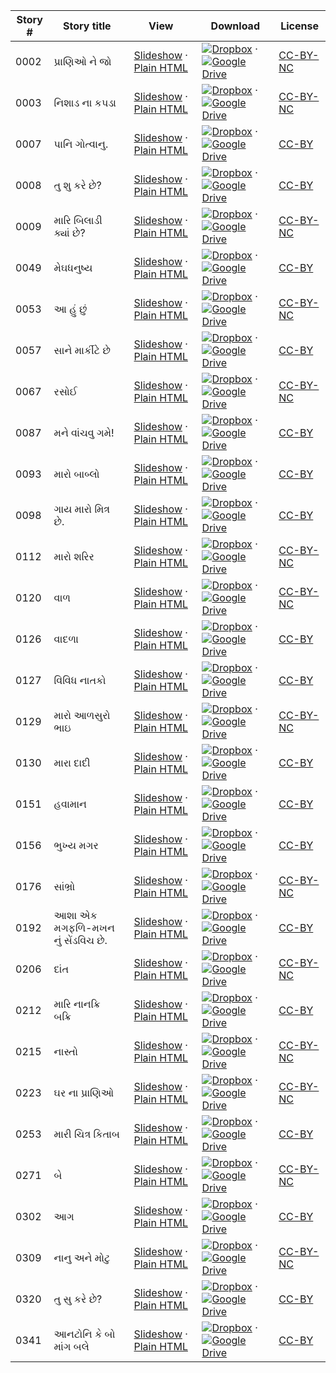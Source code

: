 Story # | Story title | View | Download | License
-------- | -----------  |:-------:| ---------------- | -------
0002 | પ્રાણિઓ ને જો | <a href="https://global-asp.github.io/stories/gu/0002_પ્રાણિઓ-ને-જો_slides.html" target="_blank">Slideshow</a> · [Plain HTML](https://global-asp.github.io/stories/gu/0002_પ્રાણિઓ-ને-જો.html) | [![Dropbox](https://cloud.githubusercontent.com/assets/9295750/10150606/3f5ae2dc-65f5-11e5-8f63-841c51cc1cde.png "Dropbox")](https://www.dropbox.com/s/mkjvoww0h3zotvc/gu.zip) · [![Google Drive](https://cloud.githubusercontent.com/assets/9295750/9473522/1d6fdde4-4b10-11e5-98f5-aa6c6b04a08e.png "Google Drive")](https://drive.google.com/open?id=0B59ZADK9EsbsSVhWRWVwdUdpaEE) | [CC-BY-NC](http://creativecommons.org/licenses/by-nc/3.0/)
0003 | નિશાડ ના કપડા | <a href="https://global-asp.github.io/stories/gu/0003_નિશાડ-ના-કપડા_slides.html" target="_blank">Slideshow</a> · [Plain HTML](https://global-asp.github.io/stories/gu/0003_નિશાડ-ના-કપડા.html) | [![Dropbox](https://cloud.githubusercontent.com/assets/9295750/10150606/3f5ae2dc-65f5-11e5-8f63-841c51cc1cde.png "Dropbox")](https://www.dropbox.com/s/mkjvoww0h3zotvc/gu.zip) · [![Google Drive](https://cloud.githubusercontent.com/assets/9295750/9473522/1d6fdde4-4b10-11e5-98f5-aa6c6b04a08e.png "Google Drive")](https://drive.google.com/open?id=0B59ZADK9EsbsSVhWRWVwdUdpaEE) | [CC-BY-NC](http://creativecommons.org/licenses/by-nc/3.0/)
0007 | પાનિ ગોત્વાનુ. | <a href="https://global-asp.github.io/stories/gu/0007_પાનિ-ગોત્વાનુ_slides.html" target="_blank">Slideshow</a> · [Plain HTML](https://global-asp.github.io/stories/gu/0007_પાનિ-ગોત્વાનુ.html) | [![Dropbox](https://cloud.githubusercontent.com/assets/9295750/10150606/3f5ae2dc-65f5-11e5-8f63-841c51cc1cde.png "Dropbox")](https://www.dropbox.com/s/mkjvoww0h3zotvc/gu.zip) · [![Google Drive](https://cloud.githubusercontent.com/assets/9295750/9473522/1d6fdde4-4b10-11e5-98f5-aa6c6b04a08e.png "Google Drive")](https://drive.google.com/open?id=0B59ZADK9EsbsSVhWRWVwdUdpaEE) | [CC-BY](https://creativecommons.org/licenses/by/3.0/)
0008 | તુ શુ કરે છે? | <a href="https://global-asp.github.io/stories/gu/0008_તુ-શુ-કરે-છે_slides.html" target="_blank">Slideshow</a> · [Plain HTML](https://global-asp.github.io/stories/gu/0008_તુ-શુ-કરે-છે.html) | [![Dropbox](https://cloud.githubusercontent.com/assets/9295750/10150606/3f5ae2dc-65f5-11e5-8f63-841c51cc1cde.png "Dropbox")](https://www.dropbox.com/s/mkjvoww0h3zotvc/gu.zip) · [![Google Drive](https://cloud.githubusercontent.com/assets/9295750/9473522/1d6fdde4-4b10-11e5-98f5-aa6c6b04a08e.png "Google Drive")](https://drive.google.com/open?id=0B59ZADK9EsbsSVhWRWVwdUdpaEE) | [CC-BY](https://creativecommons.org/licenses/by/3.0/)
0009 | મારિ બિલાડી ક્યાં છે? | <a href="https://global-asp.github.io/stories/gu/0009_મારિ-બિલાડી-ક્યાં-છે_slides.html" target="_blank">Slideshow</a> · [Plain HTML](https://global-asp.github.io/stories/gu/0009_મારિ-બિલાડી-ક્યાં-છે.html) | [![Dropbox](https://cloud.githubusercontent.com/assets/9295750/10150606/3f5ae2dc-65f5-11e5-8f63-841c51cc1cde.png "Dropbox")](https://www.dropbox.com/s/mkjvoww0h3zotvc/gu.zip) · [![Google Drive](https://cloud.githubusercontent.com/assets/9295750/9473522/1d6fdde4-4b10-11e5-98f5-aa6c6b04a08e.png "Google Drive")](https://drive.google.com/open?id=0B59ZADK9EsbsSVhWRWVwdUdpaEE) | [CC-BY-NC](http://creativecommons.org/licenses/by-nc/3.0/)
0049 | મેઘધનુષ્ય | <a href="https://global-asp.github.io/stories/gu/0049_મેઘધનુષ્ય_slides.html" target="_blank">Slideshow</a> · [Plain HTML](https://global-asp.github.io/stories/gu/0049_મેઘધનુષ્ય.html) | [![Dropbox](https://cloud.githubusercontent.com/assets/9295750/10150606/3f5ae2dc-65f5-11e5-8f63-841c51cc1cde.png "Dropbox")](https://www.dropbox.com/s/mkjvoww0h3zotvc/gu.zip) · [![Google Drive](https://cloud.githubusercontent.com/assets/9295750/9473522/1d6fdde4-4b10-11e5-98f5-aa6c6b04a08e.png "Google Drive")](https://drive.google.com/open?id=0B59ZADK9EsbsSVhWRWVwdUdpaEE) | [CC-BY](https://creativecommons.org/licenses/by/3.0/)
0053 | આ હું છું | <a href="https://global-asp.github.io/stories/gu/0053_આ-હું-છું_slides.html" target="_blank">Slideshow</a> · [Plain HTML](https://global-asp.github.io/stories/gu/0053_આ-હું-છું.html) | [![Dropbox](https://cloud.githubusercontent.com/assets/9295750/10150606/3f5ae2dc-65f5-11e5-8f63-841c51cc1cde.png "Dropbox")](https://www.dropbox.com/s/mkjvoww0h3zotvc/gu.zip) · [![Google Drive](https://cloud.githubusercontent.com/assets/9295750/9473522/1d6fdde4-4b10-11e5-98f5-aa6c6b04a08e.png "Google Drive")](https://drive.google.com/open?id=0B59ZADK9EsbsSVhWRWVwdUdpaEE) | [CC-BY-NC](http://creativecommons.org/licenses/by-nc/3.0/)
0057 | સાને માર્કીટે છે | <a href="https://global-asp.github.io/stories/gu/0057_-સાને-માર્કીટે-છે_slides.html" target="_blank">Slideshow</a> · [Plain HTML](https://global-asp.github.io/stories/gu/0057_-સાને-માર્કીટે-છે.html) | [![Dropbox](https://cloud.githubusercontent.com/assets/9295750/10150606/3f5ae2dc-65f5-11e5-8f63-841c51cc1cde.png "Dropbox")](https://www.dropbox.com/s/mkjvoww0h3zotvc/gu.zip) · [![Google Drive](https://cloud.githubusercontent.com/assets/9295750/9473522/1d6fdde4-4b10-11e5-98f5-aa6c6b04a08e.png "Google Drive")](https://drive.google.com/open?id=0B59ZADK9EsbsSVhWRWVwdUdpaEE) | [CC-BY](https://creativecommons.org/licenses/by/3.0/)
0067 | રસોઈ | <a href="https://global-asp.github.io/stories/gu/0067_રસોઈ_slides.html" target="_blank">Slideshow</a> · [Plain HTML](https://global-asp.github.io/stories/gu/0067_રસોઈ.html) | [![Dropbox](https://cloud.githubusercontent.com/assets/9295750/10150606/3f5ae2dc-65f5-11e5-8f63-841c51cc1cde.png "Dropbox")](https://www.dropbox.com/s/mkjvoww0h3zotvc/gu.zip) · [![Google Drive](https://cloud.githubusercontent.com/assets/9295750/9473522/1d6fdde4-4b10-11e5-98f5-aa6c6b04a08e.png "Google Drive")](https://drive.google.com/open?id=0B59ZADK9EsbsSVhWRWVwdUdpaEE) | [CC-BY-NC](http://creativecommons.org/licenses/by-nc/3.0/)
0087 | મને વાંચવુ ગમે! | <a href="https://global-asp.github.io/stories/gu/0087_મને-વાંચવુ-ગમે_slides.html" target="_blank">Slideshow</a> · [Plain HTML](https://global-asp.github.io/stories/gu/0087_મને-વાંચવુ-ગમે.html) | [![Dropbox](https://cloud.githubusercontent.com/assets/9295750/10150606/3f5ae2dc-65f5-11e5-8f63-841c51cc1cde.png "Dropbox")](https://www.dropbox.com/s/mkjvoww0h3zotvc/gu.zip) · [![Google Drive](https://cloud.githubusercontent.com/assets/9295750/9473522/1d6fdde4-4b10-11e5-98f5-aa6c6b04a08e.png "Google Drive")](https://drive.google.com/open?id=0B59ZADK9EsbsSVhWRWVwdUdpaEE) | [CC-BY](https://creativecommons.org/licenses/by/3.0/)
0093 | મારો બાબ્લો | <a href="https://global-asp.github.io/stories/gu/0093_મારો-બાબ્લો_slides.html" target="_blank">Slideshow</a> · [Plain HTML](https://global-asp.github.io/stories/gu/0093_મારો-બાબ્લો.html) | [![Dropbox](https://cloud.githubusercontent.com/assets/9295750/10150606/3f5ae2dc-65f5-11e5-8f63-841c51cc1cde.png "Dropbox")](https://www.dropbox.com/s/mkjvoww0h3zotvc/gu.zip) · [![Google Drive](https://cloud.githubusercontent.com/assets/9295750/9473522/1d6fdde4-4b10-11e5-98f5-aa6c6b04a08e.png "Google Drive")](https://drive.google.com/open?id=0B59ZADK9EsbsSVhWRWVwdUdpaEE) | [CC-BY](https://creativecommons.org/licenses/by/3.0/)
0098 | ગાય મારો મિત્ર છે. | <a href="https://global-asp.github.io/stories/gu/0098_ગાય-મારો-મિત્ર-છે_slides.html" target="_blank">Slideshow</a> · [Plain HTML](https://global-asp.github.io/stories/gu/0098_ગાય-મારો-મિત્ર-છે.html) | [![Dropbox](https://cloud.githubusercontent.com/assets/9295750/10150606/3f5ae2dc-65f5-11e5-8f63-841c51cc1cde.png "Dropbox")](https://www.dropbox.com/s/mkjvoww0h3zotvc/gu.zip) · [![Google Drive](https://cloud.githubusercontent.com/assets/9295750/9473522/1d6fdde4-4b10-11e5-98f5-aa6c6b04a08e.png "Google Drive")](https://drive.google.com/open?id=0B59ZADK9EsbsSVhWRWVwdUdpaEE) | [CC-BY](https://creativecommons.org/licenses/by/3.0/)
0112 | મારો શરિર | <a href="https://global-asp.github.io/stories/gu/0112_મારો-શરિર_slides.html" target="_blank">Slideshow</a> · [Plain HTML](https://global-asp.github.io/stories/gu/0112_મારો-શરિર.html) | [![Dropbox](https://cloud.githubusercontent.com/assets/9295750/10150606/3f5ae2dc-65f5-11e5-8f63-841c51cc1cde.png "Dropbox")](https://www.dropbox.com/s/mkjvoww0h3zotvc/gu.zip) · [![Google Drive](https://cloud.githubusercontent.com/assets/9295750/9473522/1d6fdde4-4b10-11e5-98f5-aa6c6b04a08e.png "Google Drive")](https://drive.google.com/open?id=0B59ZADK9EsbsSVhWRWVwdUdpaEE) | [CC-BY-NC](http://creativecommons.org/licenses/by-nc/3.0/)
0120 | વાળ | <a href="https://global-asp.github.io/stories/gu/0120_વાળ_slides.html" target="_blank">Slideshow</a> · [Plain HTML](https://global-asp.github.io/stories/gu/0120_વાળ.html) | [![Dropbox](https://cloud.githubusercontent.com/assets/9295750/10150606/3f5ae2dc-65f5-11e5-8f63-841c51cc1cde.png "Dropbox")](https://www.dropbox.com/s/mkjvoww0h3zotvc/gu.zip) · [![Google Drive](https://cloud.githubusercontent.com/assets/9295750/9473522/1d6fdde4-4b10-11e5-98f5-aa6c6b04a08e.png "Google Drive")](https://drive.google.com/open?id=0B59ZADK9EsbsSVhWRWVwdUdpaEE) | [CC-BY-NC](http://creativecommons.org/licenses/by-nc/3.0/)
0126 | વાદળા | <a href="https://global-asp.github.io/stories/gu/0126_વાદળા_slides.html" target="_blank">Slideshow</a> · [Plain HTML](https://global-asp.github.io/stories/gu/0126_વાદળા.html) | [![Dropbox](https://cloud.githubusercontent.com/assets/9295750/10150606/3f5ae2dc-65f5-11e5-8f63-841c51cc1cde.png "Dropbox")](https://www.dropbox.com/s/mkjvoww0h3zotvc/gu.zip) · [![Google Drive](https://cloud.githubusercontent.com/assets/9295750/9473522/1d6fdde4-4b10-11e5-98f5-aa6c6b04a08e.png "Google Drive")](https://drive.google.com/open?id=0B59ZADK9EsbsSVhWRWVwdUdpaEE) | [CC-BY](https://creativecommons.org/licenses/by/3.0/)
0127 | વિવિધ નાતકો | <a href="https://global-asp.github.io/stories/gu/0127_વિવિધ-નાતકો_slides.html" target="_blank">Slideshow</a> · [Plain HTML](https://global-asp.github.io/stories/gu/0127_વિવિધ-નાતકો.html) | [![Dropbox](https://cloud.githubusercontent.com/assets/9295750/10150606/3f5ae2dc-65f5-11e5-8f63-841c51cc1cde.png "Dropbox")](https://www.dropbox.com/s/mkjvoww0h3zotvc/gu.zip) · [![Google Drive](https://cloud.githubusercontent.com/assets/9295750/9473522/1d6fdde4-4b10-11e5-98f5-aa6c6b04a08e.png "Google Drive")](https://drive.google.com/open?id=0B59ZADK9EsbsSVhWRWVwdUdpaEE) | [CC-BY](https://creativecommons.org/licenses/by/3.0/)
0129 | મારો આળસુરો ભાઇ | <a href="https://global-asp.github.io/stories/gu/0129_મારો-આળસુરો-ભાઇ_slides.html" target="_blank">Slideshow</a> · [Plain HTML](https://global-asp.github.io/stories/gu/0129_મારો-આળસુરો-ભાઇ.html) | [![Dropbox](https://cloud.githubusercontent.com/assets/9295750/10150606/3f5ae2dc-65f5-11e5-8f63-841c51cc1cde.png "Dropbox")](https://www.dropbox.com/s/mkjvoww0h3zotvc/gu.zip) · [![Google Drive](https://cloud.githubusercontent.com/assets/9295750/9473522/1d6fdde4-4b10-11e5-98f5-aa6c6b04a08e.png "Google Drive")](https://drive.google.com/open?id=0B59ZADK9EsbsSVhWRWVwdUdpaEE) | [CC-BY-NC](http://creativecommons.org/licenses/by-nc/3.0/)
0130 | મારા દાદી | <a href="https://global-asp.github.io/stories/gu/0130_મારા-દાદી_slides.html" target="_blank">Slideshow</a> · [Plain HTML](https://global-asp.github.io/stories/gu/0130_મારા-દાદી.html) | [![Dropbox](https://cloud.githubusercontent.com/assets/9295750/10150606/3f5ae2dc-65f5-11e5-8f63-841c51cc1cde.png "Dropbox")](https://www.dropbox.com/s/mkjvoww0h3zotvc/gu.zip) · [![Google Drive](https://cloud.githubusercontent.com/assets/9295750/9473522/1d6fdde4-4b10-11e5-98f5-aa6c6b04a08e.png "Google Drive")](https://drive.google.com/open?id=0B59ZADK9EsbsSVhWRWVwdUdpaEE) | [CC-BY](https://creativecommons.org/licenses/by/3.0/)
0151 | હવામાન | <a href="https://global-asp.github.io/stories/gu/0151_હવામાન_slides.html" target="_blank">Slideshow</a> · [Plain HTML](https://global-asp.github.io/stories/gu/0151_હવામાન.html) | [![Dropbox](https://cloud.githubusercontent.com/assets/9295750/10150606/3f5ae2dc-65f5-11e5-8f63-841c51cc1cde.png "Dropbox")](https://www.dropbox.com/s/mkjvoww0h3zotvc/gu.zip) · [![Google Drive](https://cloud.githubusercontent.com/assets/9295750/9473522/1d6fdde4-4b10-11e5-98f5-aa6c6b04a08e.png "Google Drive")](https://drive.google.com/open?id=0B59ZADK9EsbsSVhWRWVwdUdpaEE) | [CC-BY](https://creativecommons.org/licenses/by/3.0/)
0156 | ભુખ્ય મગર | <a href="https://global-asp.github.io/stories/gu/0156_ભુખ્ય-મગર_slides.html" target="_blank">Slideshow</a> · [Plain HTML](https://global-asp.github.io/stories/gu/0156_ભુખ્ય-મગર.html) | [![Dropbox](https://cloud.githubusercontent.com/assets/9295750/10150606/3f5ae2dc-65f5-11e5-8f63-841c51cc1cde.png "Dropbox")](https://www.dropbox.com/s/mkjvoww0h3zotvc/gu.zip) · [![Google Drive](https://cloud.githubusercontent.com/assets/9295750/9473522/1d6fdde4-4b10-11e5-98f5-aa6c6b04a08e.png "Google Drive")](https://drive.google.com/open?id=0B59ZADK9EsbsSVhWRWVwdUdpaEE) | [CC-BY](https://creativecommons.org/licenses/by/3.0/)
0176 | સાંભ્રો | <a href="https://global-asp.github.io/stories/gu/0176_સાંભ્રો_slides.html" target="_blank">Slideshow</a> · [Plain HTML](https://global-asp.github.io/stories/gu/0176_સાંભ્રો.html) | [![Dropbox](https://cloud.githubusercontent.com/assets/9295750/10150606/3f5ae2dc-65f5-11e5-8f63-841c51cc1cde.png "Dropbox")](https://www.dropbox.com/s/mkjvoww0h3zotvc/gu.zip) · [![Google Drive](https://cloud.githubusercontent.com/assets/9295750/9473522/1d6fdde4-4b10-11e5-98f5-aa6c6b04a08e.png "Google Drive")](https://drive.google.com/open?id=0B59ZADK9EsbsSVhWRWVwdUdpaEE) | [CC-BY-NC](http://creativecommons.org/licenses/by-nc/3.0/)
0192 | આશા એક મગફળિ-મખન નું સેંડવિચ છે. | <a href="https://global-asp.github.io/stories/gu/0192_આશા-એક-મગફળિ-મખન-નું-સેંડવિચ-છે_slides.html" target="_blank">Slideshow</a> · [Plain HTML](https://global-asp.github.io/stories/gu/0192_આશા-એક-મગફળિ-મખન-નું-સેંડવિચ-છે.html) | [![Dropbox](https://cloud.githubusercontent.com/assets/9295750/10150606/3f5ae2dc-65f5-11e5-8f63-841c51cc1cde.png "Dropbox")](https://www.dropbox.com/s/mkjvoww0h3zotvc/gu.zip) · [![Google Drive](https://cloud.githubusercontent.com/assets/9295750/9473522/1d6fdde4-4b10-11e5-98f5-aa6c6b04a08e.png "Google Drive")](https://drive.google.com/open?id=0B59ZADK9EsbsSVhWRWVwdUdpaEE) | [CC-BY](https://creativecommons.org/licenses/by/3.0/)
0206 | દાંત | <a href="https://global-asp.github.io/stories/gu/0206_દાંત_slides.html" target="_blank">Slideshow</a> · [Plain HTML](https://global-asp.github.io/stories/gu/0206_દાંત.html) | [![Dropbox](https://cloud.githubusercontent.com/assets/9295750/10150606/3f5ae2dc-65f5-11e5-8f63-841c51cc1cde.png "Dropbox")](https://www.dropbox.com/s/mkjvoww0h3zotvc/gu.zip) · [![Google Drive](https://cloud.githubusercontent.com/assets/9295750/9473522/1d6fdde4-4b10-11e5-98f5-aa6c6b04a08e.png "Google Drive")](https://drive.google.com/open?id=0B59ZADK9EsbsSVhWRWVwdUdpaEE) | [CC-BY-NC](http://creativecommons.org/licenses/by-nc/3.0/)
0212 | મારિ નાનક્રિ બક્રિ | <a href="https://global-asp.github.io/stories/gu/0212_મારિ-નાનક્રિ-બક્રિ_slides.html" target="_blank">Slideshow</a> · [Plain HTML](https://global-asp.github.io/stories/gu/0212_મારિ-નાનક્રિ-બક્રિ.html) | [![Dropbox](https://cloud.githubusercontent.com/assets/9295750/10150606/3f5ae2dc-65f5-11e5-8f63-841c51cc1cde.png "Dropbox")](https://www.dropbox.com/s/mkjvoww0h3zotvc/gu.zip) · [![Google Drive](https://cloud.githubusercontent.com/assets/9295750/9473522/1d6fdde4-4b10-11e5-98f5-aa6c6b04a08e.png "Google Drive")](https://drive.google.com/open?id=0B59ZADK9EsbsSVhWRWVwdUdpaEE) | [CC-BY](https://creativecommons.org/licenses/by/3.0/)
0215 | નાસ્તો | <a href="https://global-asp.github.io/stories/gu/0215_નાસ્તો_slides.html" target="_blank">Slideshow</a> · [Plain HTML](https://global-asp.github.io/stories/gu/0215_નાસ્તો.html) | [![Dropbox](https://cloud.githubusercontent.com/assets/9295750/10150606/3f5ae2dc-65f5-11e5-8f63-841c51cc1cde.png "Dropbox")](https://www.dropbox.com/s/mkjvoww0h3zotvc/gu.zip) · [![Google Drive](https://cloud.githubusercontent.com/assets/9295750/9473522/1d6fdde4-4b10-11e5-98f5-aa6c6b04a08e.png "Google Drive")](https://drive.google.com/open?id=0B59ZADK9EsbsSVhWRWVwdUdpaEE) | [CC-BY-NC](http://creativecommons.org/licenses/by-nc/3.0/)
0223 | ઘર ના પ્રાણિઓ | <a href="https://global-asp.github.io/stories/gu/0223_ઘર-ના-પ્રાણિઓ_slides.html" target="_blank">Slideshow</a> · [Plain HTML](https://global-asp.github.io/stories/gu/0223_ઘર-ના-પ્રાણિઓ.html) | [![Dropbox](https://cloud.githubusercontent.com/assets/9295750/10150606/3f5ae2dc-65f5-11e5-8f63-841c51cc1cde.png "Dropbox")](https://www.dropbox.com/s/mkjvoww0h3zotvc/gu.zip) · [![Google Drive](https://cloud.githubusercontent.com/assets/9295750/9473522/1d6fdde4-4b10-11e5-98f5-aa6c6b04a08e.png "Google Drive")](https://drive.google.com/open?id=0B59ZADK9EsbsSVhWRWVwdUdpaEE) | [CC-BY-NC](http://creativecommons.org/licenses/by-nc/3.0/)
0253 | મારી ચિત્ર કિતાબ  | <a href="https://global-asp.github.io/stories/gu/0253_મારી-ચિત્ર-કિતાબ-_slides.html" target="_blank">Slideshow</a> · [Plain HTML](https://global-asp.github.io/stories/gu/0253_મારી-ચિત્ર-કિતાબ-.html) | [![Dropbox](https://cloud.githubusercontent.com/assets/9295750/10150606/3f5ae2dc-65f5-11e5-8f63-841c51cc1cde.png "Dropbox")](https://www.dropbox.com/s/mkjvoww0h3zotvc/gu.zip) · [![Google Drive](https://cloud.githubusercontent.com/assets/9295750/9473522/1d6fdde4-4b10-11e5-98f5-aa6c6b04a08e.png "Google Drive")](https://drive.google.com/open?id=0B59ZADK9EsbsSVhWRWVwdUdpaEE) | [CC-BY](https://creativecommons.org/licenses/by/3.0/)
0271 | બે | <a href="https://global-asp.github.io/stories/gu/0271_બે_slides.html" target="_blank">Slideshow</a> · [Plain HTML](https://global-asp.github.io/stories/gu/0271_બે.html) | [![Dropbox](https://cloud.githubusercontent.com/assets/9295750/10150606/3f5ae2dc-65f5-11e5-8f63-841c51cc1cde.png "Dropbox")](https://www.dropbox.com/s/mkjvoww0h3zotvc/gu.zip) · [![Google Drive](https://cloud.githubusercontent.com/assets/9295750/9473522/1d6fdde4-4b10-11e5-98f5-aa6c6b04a08e.png "Google Drive")](https://drive.google.com/open?id=0B59ZADK9EsbsSVhWRWVwdUdpaEE) | [CC-BY-NC](http://creativecommons.org/licenses/by-nc/3.0/)
0302 | આગ | <a href="https://global-asp.github.io/stories/gu/0302_આગ_slides.html" target="_blank">Slideshow</a> · [Plain HTML](https://global-asp.github.io/stories/gu/0302_આગ.html) | [![Dropbox](https://cloud.githubusercontent.com/assets/9295750/10150606/3f5ae2dc-65f5-11e5-8f63-841c51cc1cde.png "Dropbox")](https://www.dropbox.com/s/mkjvoww0h3zotvc/gu.zip) · [![Google Drive](https://cloud.githubusercontent.com/assets/9295750/9473522/1d6fdde4-4b10-11e5-98f5-aa6c6b04a08e.png "Google Drive")](https://drive.google.com/open?id=0B59ZADK9EsbsSVhWRWVwdUdpaEE) | [CC-BY](https://creativecommons.org/licenses/by/3.0/)
0309 | નાનુ અને મોટુ | <a href="https://global-asp.github.io/stories/gu/0309_નાનુ-અને-મોટુ_slides.html" target="_blank">Slideshow</a> · [Plain HTML](https://global-asp.github.io/stories/gu/0309_નાનુ-અને-મોટુ.html) | [![Dropbox](https://cloud.githubusercontent.com/assets/9295750/10150606/3f5ae2dc-65f5-11e5-8f63-841c51cc1cde.png "Dropbox")](https://www.dropbox.com/s/mkjvoww0h3zotvc/gu.zip) · [![Google Drive](https://cloud.githubusercontent.com/assets/9295750/9473522/1d6fdde4-4b10-11e5-98f5-aa6c6b04a08e.png "Google Drive")](https://drive.google.com/open?id=0B59ZADK9EsbsSVhWRWVwdUdpaEE) | [CC-BY-NC](http://creativecommons.org/licenses/by-nc/3.0/)
0320 | તુ સુ કરે છે? | <a href="https://global-asp.github.io/stories/gu/0320_તુ-સુ-કરે-છે_slides.html" target="_blank">Slideshow</a> · [Plain HTML](https://global-asp.github.io/stories/gu/0320_તુ-સુ-કરે-છે.html) | [![Dropbox](https://cloud.githubusercontent.com/assets/9295750/10150606/3f5ae2dc-65f5-11e5-8f63-841c51cc1cde.png "Dropbox")](https://www.dropbox.com/s/mkjvoww0h3zotvc/gu.zip) · [![Google Drive](https://cloud.githubusercontent.com/assets/9295750/9473522/1d6fdde4-4b10-11e5-98f5-aa6c6b04a08e.png "Google Drive")](https://drive.google.com/open?id=0B59ZADK9EsbsSVhWRWVwdUdpaEE) | [CC-BY](https://creativecommons.org/licenses/by/3.0/)
0341 | આનટોનિ કે બો માંગ બલે | <a href="https://global-asp.github.io/stories/gu/0341_આનટોનિ-કે-બો-માંગ-બલે_slides.html" target="_blank">Slideshow</a> · [Plain HTML](https://global-asp.github.io/stories/gu/0341_આનટોનિ-કે-બો-માંગ-બલે.html) | [![Dropbox](https://cloud.githubusercontent.com/assets/9295750/10150606/3f5ae2dc-65f5-11e5-8f63-841c51cc1cde.png "Dropbox")](https://www.dropbox.com/s/mkjvoww0h3zotvc/gu.zip) · [![Google Drive](https://cloud.githubusercontent.com/assets/9295750/9473522/1d6fdde4-4b10-11e5-98f5-aa6c6b04a08e.png "Google Drive")](https://drive.google.com/open?id=0B59ZADK9EsbsSVhWRWVwdUdpaEE) | [CC-BY](https://creativecommons.org/licenses/by/3.0/)
